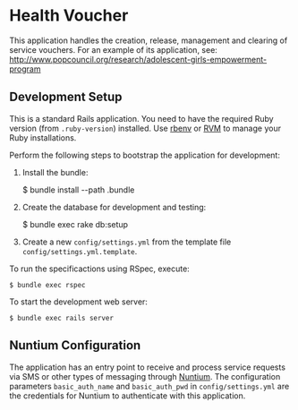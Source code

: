 # Health Voucher

This application handles the creation, release, management and clearing of
service vouchers. For an example of its application, see:
http://www.popcouncil.org/research/adolescent-girls-empowerment-program


## Development Setup

This is a standard Rails application. You need to have the required Ruby version
(from `.ruby-version`) installed. Use [rbenv](https://github.com/rbenv/rbenv) or
[RVM](https://rvm.io/) to manage your Ruby installations.

Perform the following steps to bootstrap the application for development:

1. Install the bundle:

    $ bundle install --path .bundle

2. Create the database for development and testing:

    $ bundle exec rake db:setup

3. Create a new `config/settings.yml` from the template file
   `config/settings.yml.template`.

To run the specificactions using RSpec, execute:

    $ bundle exec rspec

To start the development web server:

    $ bundle exec rails server


## Nuntium Configuration

The application has an entry point to receive and process service requests via
SMS or other types of messaging through [Nuntium](http://nuntium.instedd.org). The
configuration parameters `basic_auth_name` and `basic_auth_pwd` in
`config/settings.yml` are the credentials for Nuntium to authenticate with this
application.
